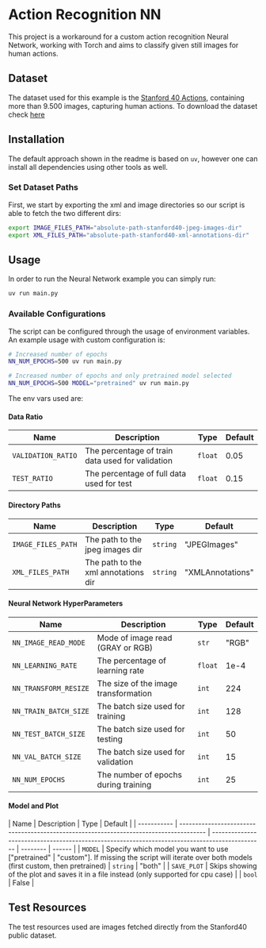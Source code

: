 # Action Recognition NN

This project is a workaround for a custom action recognition Neural Network, working with Torch and aims to classify given still images for human actions.

## Dataset

The dataset used for this example is the [Stanford 40 Actions](http://vision.stanford.edu/Datasets/40actions.html), containing more than 9.500 images, capturing human actions. To download the dataset check [here](http://vision.stanford.edu/Datasets/Stanford40.zip)

## Installation

The default approach shown in the readme is based on `uv`, however one can install all dependencies using other tools as well.

### Set Dataset Paths

First, we start by exporting the xml and image directories so our script is able to fetch the two different dirs:

```bash
export IMAGE_FILES_PATH="absolute-path-stanford40-jpeg-images-dir"
export XML_FILES_PATH="absolute-path-stanford40-xml-annotations-dir"
```

## Usage

In order to run the Neural Network example you can simply run:

```bash
uv run main.py
```

### Available Configurations

The script can be configured through the usage of environment variables. An example usage with custom configuration is:

```bash
# Increased number of epochs
NN_NUM_EPOCHS=500 uv run main.py

# Increased number of epochs and only pretrained model selected
NN_NUM_EPOCHS=500 MODEL="pretrained" uv run main.py
```

The env vars used are:

#### Data Ratio

| Name               | Description                                      | Type    | Default |
| ------------------ | ------------------------------------------------ | ------- | ------- |
| `VALIDATION_RATIO` | The percentage of train data used for validation | `float` | 0.05    |
| `TEST_RATIO`       | The percentage of full data used for test        | `float` | 0.15    |

#### Directory Paths

| Name               | Description                         | Type     | Default          |
| ------------------ | ----------------------------------- | -------- | ---------------- |
| `IMAGE_FILES_PATH` | The path to the jpeg images dir     | `string` | "JPEGImages"     |
| `XML_FILES_PATH`   | The path to the xml annotations dir | `string` | "XMLAnnotations" |

#### Neural Network HyperParameters

| Name                  | Description                          | Type    | Default |
| --------------------- | ------------------------------------ | ------- | ------- |
| `NN_IMAGE_READ_MODE`  | Mode of image read (GRAY or RGB)     | `str`   | "RGB"   |
| `NN_LEARNING_RATE`    | The percentage of learning rate      | `float` | 1e-4    |
| `NN_TRANSFORM_RESIZE` | The size of the image transformation | `int`   | 224     |
| `NN_TRAIN_BATCH_SIZE` | The batch size used for training     | `int`   | 128     |
| `NN_TEST_BATCH_SIZE`  | The batch size used for testing      | `int`   | 50      |
| `NN_VAL_BATCH_SIZE`   | The batch size used for validation   | `int`   | 15      |
| `NN_NUM_EPOCHS`       | The number of epochs during training | `int`   | 25      |

#### Model and Plot

| Name        | Description                                                                            | Type                                                                                           | Default  |
| ----------- | -------------------------------------------------------------------------------------- | ---------------------------------------------------------------------------------------------- | -------- | ------ |
| `MODEL`     | Specify which model you want to use ["pretrained"                                      | "custom"]. If missing the script will iterate over both models (first custom, then pretrained) | `string` | "both" |
| `SAVE_PLOT` | Skips showing of the plot and saves it in a file instead (only supported for cpu case) |                                                                                                | `bool`   | False  |

## Test Resources

The test resources used are images fetched directly from the Stanford40 public dataset.

